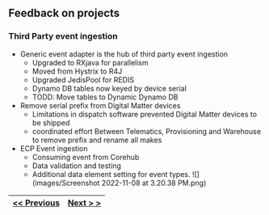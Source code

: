 ## Feedback on projects
### Third Party event ingestion
- Generic event adapter is the hub of third party event ingestion
  - Upgraded to RXjava for parallelism
  - Moved from Hystrix to R4J
  - Upgraded JedisPool for REDIS
  - Dynamo DB tables now keyed by device serial
  - TODD: Move tables to Dynamic Dynamo DB
- Remove serial prefix from Digital Matter devices
  - Limitations in dispatch software prevented Digital Matter devices to be shipped
  - coordinated effort Between Telematics, Provisioning and Warehouse to remove prefix and rename all makes
- ECP Event ingestion
  - Consuming event from Corehub
  - Data validation and testing
  - Additional data element setting for event types.
![](images/Screenshot 2022-11-08 at 3.20.38 PM.png)

| [<< Previous](https://github.com/gerrievisagie/FY23Q3_PDE_SHOW_AND_TELL/blob/main/4.md) | [Next > >](https://github.com/gerrievisagie/FY23Q3_PDE_SHOW_AND_TELL/blob/main/6.md) |
|-----------------------------------------------------------------------------------------|--------------------------------------------------------------------------------------| 
